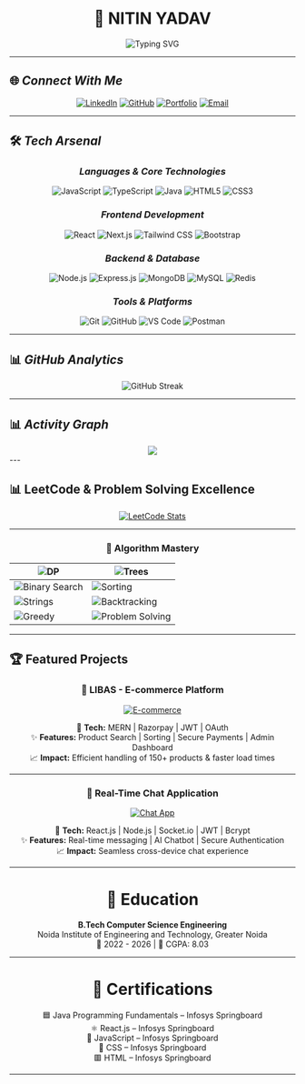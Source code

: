 <div align="center">

# 💫 NITIN YADAV

<img src="https://readme-typing-svg.herokuapp.com?font=Fira+Code&size=32&duration=2800&pause=2000&color=00D9FF&center=true&vCenter=true&width=650&lines=Full+Stack+MERN+Developer;Problem+Solving+Enthusiast;600%2B+Coding+Challenges+Solved;Passionate+Learner+%26+Builder" alt="Typing SVG" />
</div>

---

## 🌐 *Connect With Me*

<div align="center">

[![LinkedIn](https://img.shields.io/badge/LinkedIn-0077B5?style=for-the-badge&logo=linkedin&logoColor=white)](https://www.linkedin.com/in/nitin-yadav-975675267/)
[![GitHub](https://img.shields.io/badge/GitHub-100000?style=for-the-badge&logo=github&logoColor=white)](https://github.com/nitinyadav107)
[![Portfolio](https://img.shields.io/badge/Portfolio-FF5722?style=for-the-badge&logo=google-chrome&logoColor=white)](https://portfolio-2q1f.onrender.com)
[![Email](https://img.shields.io/badge/Email-D14836?style=for-the-badge&logo=gmail&logoColor=white)](mailto:nitinyadav4800@gmail.com)

</div>

---


## 🛠 *Tech Arsenal*

<div align="center">

### *Languages & Core Technologies*
![JavaScript](https://img.shields.io/badge/JavaScript-323330?style=for-the-badge&logo=javascript&logoColor=F7DF1E)
![TypeScript](https://img.shields.io/badge/TypeScript-007ACC?style=for-the-badge&logo=typescript&logoColor=white)
![Java](https://img.shields.io/badge/Java-ED8B00?style=for-the-badge&logo=openjdk&logoColor=white)
![HTML5](https://img.shields.io/badge/HTML5-E34F26?style=for-the-badge&logo=html5&logoColor=white)
![CSS3](https://img.shields.io/badge/CSS3-1572B6?style=for-the-badge&logo=css3&logoColor=white)

### *Frontend Development*
![React](https://img.shields.io/badge/React-20232A?style=for-the-badge&logo=react&logoColor=61DAFB)
![Next.js](https://img.shields.io/badge/next%20js-000000?style=for-the-badge&logo=nextdotjs&logoColor=white)
![Tailwind CSS](https://img.shields.io/badge/Tailwind_CSS-38B2AC?style=for-the-badge&logo=tailwind-css&logoColor=white)
![Bootstrap](https://img.shields.io/badge/Bootstrap-563D7C?style=for-the-badge&logo=bootstrap&logoColor=white)

### *Backend & Database*
![Node.js](https://img.shields.io/badge/Node%20js-339933?style=for-the-badge&logo=nodedotjs&logoColor=white)
![Express.js](https://img.shields.io/badge/Express%20js-000000?style=for-the-badge&logo=express&logoColor=white)
![MongoDB](https://img.shields.io/badge/MongoDB-4EA94B?style=for-the-badge&logo=mongodb&logoColor=white)
![MySQL](https://img.shields.io/badge/MySQL-005C84?style=for-the-badge&logo=mysql&logoColor=white)
![Redis](https://img.shields.io/badge/redis-%23DD0031.svg?&style=for-the-badge&logo=redis&logoColor=white)

### *Tools & Platforms*
![Git](https://img.shields.io/badge/GIT-E44C30?style=for-the-badge&logo=git&logoColor=white)
![GitHub](https://img.shields.io/badge/GitHub-100000?style=for-the-badge&logo=github&logoColor=white)
![VS Code](https://img.shields.io/badge/VSCode-0078D4?style=for-the-badge&logo=visual%20studio%20code&logoColor=white)
![Postman](https://img.shields.io/badge/Postman-FF6C37?style=for-the-badge&logo=Postman&logoColor=white)

</div>

---

## 📊 *GitHub Analytics*

<p align="center">
  <img
    src="https://streak-stats.demolab.com?user=nitinyadav107&theme=react&hide_border=true&background=0D1117&stroke=000000&ring=00D9FF&fire=00D9FF&currStreakLabel=00D9FF"
    alt="GitHub Streak"
  />
</p>

---
## 📊 *Activity Graph*
<div align="center"> <img src="https://github-readme-activity-graph.vercel.app/graph?username=nitinyadav107&theme=react-dark&bg_color=0D1117&color=00D9FF&line=00D9FF&point=FFFFFF&area=true&hide_border=true"/> </div> 
---

## 📊 LeetCode & Problem Solving Excellence  

<div align="center">

[![LeetCode Stats](https://leetcard.jacoblin.cool/NitinYaduvanshi?theme=dark&ext=contest)](https://leetcode.com/NitinYaduvanshi)

---

### 🧠 Algorithm Mastery  

<div align="center">

| ![DP](https://img.shields.io/badge/Dynamic_Programming-8A2BE2?style=for-the-badge&logo=codeforces&logoColor=white) | ![Trees](https://img.shields.io/badge/Tree_Traversals-228B22?style=for-the-badge&logo=treehouse&logoColor=white) |
|-------------------------------------------------------------------------------------------------------------------|----------------------------------------------------------------------------------------------------------------|
| ![Binary Search](https://img.shields.io/badge/Binary_Search-1E90FF?style=for-the-badge&logo=target&logoColor=white) | ![Sorting](https://img.shields.io/badge/Sorting_&_Searching-FF8C00?style=for-the-badge&logo=hackerrank&logoColor=white) |
| ![Strings](https://img.shields.io/badge/String_Algorithms-FF1493?style=for-the-badge&logo=bookstack&logoColor=white) | ![Backtracking](https://img.shields.io/badge/Backtracking-FFD700?style=for-the-badge&logo=retropie&logoColor=black) |
| ![Greedy](https://img.shields.io/badge/Greedy_Algorithms-DC143C?style=for-the-badge&logo=opsgenie&logoColor=white) | ![Problem Solving](https://img.shields.io/badge/Problem_Solving-00CED1?style=for-the-badge&logo=codewars&logoColor=white) |

</div>



</div>




---
## 🏆 Featured Projects  

<div align="center">

### 🛒 LIBAS - E-commerce Platform  
[![E-commerce](https://img.shields.io/badge/🛒-E_commerce_Platform-blue?style=for-the-badge)](https://ecommercefb.onrender.com/)  

🔧 **Tech:** MERN | Razorpay | JWT | OAuth  
✨ **Features:** Product Search | Sorting | Secure Payments | Admin Dashboard  
📈 **Impact:** Efficient handling of 150+ products & faster load times  

---

### 💬 Real-Time Chat Application  
[![Chat App](https://img.shields.io/badge/💬-Chat_Application-green?style=for-the-badge)](https://chatappfb-1.onrender.com/)  

🔧 **Tech:** React.js | Node.js | Socket.io | JWT | Bcrypt  
✨ **Features:** Real-time messaging | AI Chatbot | Secure Authentication  
📈 **Impact:** Seamless cross-device chat experience  

</div>


---


<div align="center">

# 🏫 Education

**B.Tech Computer Science Engineering**  
Noida Institute of Engineering and Technology, Greater Noida  
📆 2022 - 2026 | 🎯 CGPA: 8.03  

---

# 📜 Certifications

 🟦 Java Programming Fundamentals – Infosys Springboard  
 ⚛️ React.js – Infosys Springboard  
 💛 JavaScript – Infosys Springboard  
 🎨 CSS – Infosys Springboard  
 🟥 HTML – Infosys Springboard  

</div>


---


